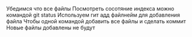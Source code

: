 Убедимся что все файлы
Посмотреть сосотяние индекса можно командой git status
Используем гит адд файлнейм для добавления файла
Чтобы одной командой добавить все файлы и сделать коммит
Новые файлы добавлены не будут
